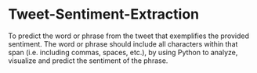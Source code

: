 # Tweet-Sentiment-Extraction
 To predict the word or phrase from the tweet that exemplifies the provided sentiment. The word or phrase should include all characters within that span (i.e. including commas, spaces, etc.), by using Python to analyze, visualize and predict the sentiment of the phrase.
